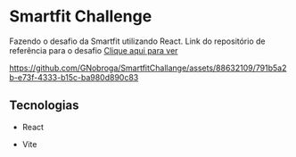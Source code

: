 # Smartfit Challenge 

Fazendo o desafio da Smartfit utilizando React. Link do repositório de referência para o desafio <a href="https://github.com/bioritmo/front-end-code-challenge-smartsite/tree/master">Clique aqui para ver</a>

https://github.com/GNobroga/SmartfitChallange/assets/88632109/791b5a2b-e73f-4333-b15c-ba980d890c83

## Tecnologias 

- React

- Vite

